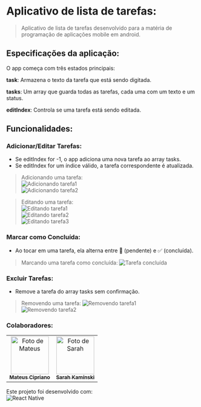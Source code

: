 # Aplicativo de lista de tarefas:
>Aplicativo de lista de tarefas desenvolvido para a matéria de programação de aplicações mobile em android.

## Especificações da aplicação:
O app começa com três estados principais:

**task**: Armazena o texto da tarefa que está sendo digitada.

**tasks**: Um array que guarda todas as tarefas, cada uma com um texto e um status.

**editIndex**: Controla se uma tarefa está sendo editada.

## Funcionalidades:
### Adicionar/Editar Tarefas:
- Se editIndex for -1, o app adiciona uma nova tarefa ao array tasks.
- Se editIndex for um índice válido, a tarefa correspondente é atualizada.
> Adicionando uma tarefa: <br>
![Adicionando tarefa1](https://github.com/user-attachments/assets/d16bef57-4922-4e21-81b6-e199596fa2c8) <br>
![Adicionando tarefa2](https://github.com/user-attachments/assets/ae61d840-c478-4249-8fde-5838d6464416)


> Editando uma tarefa: <br>
![Editando tarefa1](https://github.com/user-attachments/assets/48e54842-ad43-4dec-8e56-51bd322724b0) <br>
![Editando tarefa2](https://github.com/user-attachments/assets/b667321a-7231-4869-a111-13d86e07e621) <br>
![Editando tarefa3](https://github.com/user-attachments/assets/2c1706c7-54a1-4bfb-a09c-23a44ca88754)


### Marcar como Concluída:
- Ao tocar em uma tarefa, ela alterna entre 🔲 (pendente) e ✅ (concluída).
> Marcando uma tarefa como concluída:
![Tarefa concluída](https://github.com/user-attachments/assets/c5b93010-1990-4579-92a9-32bc6138b6b9)

### Excluir Tarefas:
- Remove a tarefa do array tasks sem confirmação.
> Removendo uma tarefa:
![Removendo tarefa1](https://github.com/user-attachments/assets/e0ce94b9-6a93-41ee-9816-3227aaca5f4d) <br>
![Removendo tarefa2](https://github.com/user-attachments/assets/3a1b81bb-9724-467f-80d9-18113947d7cd)

### Colaboradores:
  <table>
    <tr>
      <td align="center">
      <a href="#" title="Foto de Mateus">
        <img src="https://avatars.githubusercontent.com/u/100164090?v=4" width="100px;" alt="Foto de Mateus"/><br>
        <sub>
          <b>Mateus Cipriano</b>
        </sub>
      </a>
      </td>
      <td align="center">
      <a href="#" title="Foto de Sarah">
        <img src="https://avatars.githubusercontent.com/u/185303323?v=4" width="100px;" alt="Foto de Sarah"/><br>
        <sub>
          <b>Sarah Kamínski</b>
        </sub>
      </a>
      </td>
    </tr>
  </table>
  

Este projeto foi desenvolvido com: <br>
![React Native](https://img.shields.io/badge/React_Native-20232A?style=plasctic&logo=react&logoColor=61DAFB)
